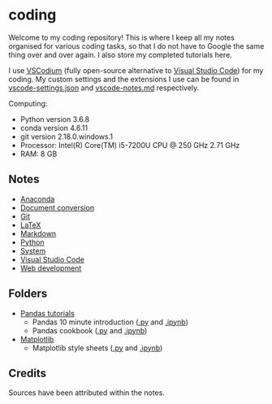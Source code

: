 # coding

Welcome to my coding repository! This is where I keep all my notes organised for various coding tasks, so that I do not have to Google the same thing over and over again. I also store my completed tutorials here.

I use [VSCodium](https://vscodium.github.io/) (fully open-source alternative to [Visual Studio Code](https://code.visualstudio.com/)) for my coding. My custom settings and the extensions I use can be found in [vscode-settings.json](/vscode-settings.json) and [vscode-notes.md](/vscode-notes.md) respectively. 

Computing:
* Python version 3.6.8
* conda version 4.6.11
* git version 2.18.0.windows.1
* Processor: Intel(R) Core(TM) i5-7200U CPU @ 250 GHz 2.71 GHz
* RAM: 8 GB

## Notes

- [Anaconda](/anaconda-prompts.md)
- [Document conversion](/doc-conversion-notes.md)
- [Git](/git-notes.md)
- [LaTeX](/latex-notes.md)
- [Markdown](/markdown-notes.md)
- [Python](/python-notes.md)
- [System](/system-notes.md)
- [Visual Studio Code](/vscode-notes.md)
- [Web development](/webdev-notes.md)

## Folders

- [Pandas tutorials](/pandas/)
  - Pandas 10 minute introduction ([.py](/pandas/pandas-10-min-intro/pandas-10-min-intro.py) and [.ipynb](/pandas/pandas-10-min-intro/pandas-10-min-intro.ipynb))
  - Pandas cookbook ([.py](/pandas/pandas-cookbook/pandas-cookbook.py) and [.ipynb](/pandas/pandas-cookbook/pandas-cookbook.ipynb))
- [Matplotlib](/matplotlib/)
  - Matplotlib style sheets ([.py](/matplotlib/matplotlib-style-sheets.py) and [.ipynb](/matplotlib/matplotlib-style-sheets.ipynb))

## Credits

Sources have been attributed within the notes.